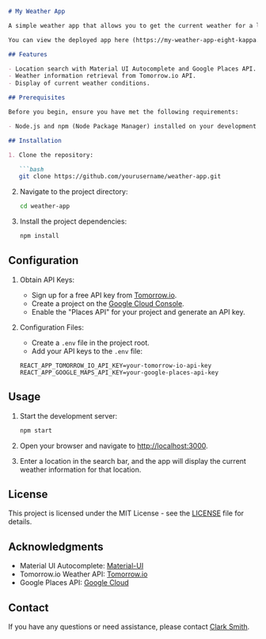 ```markdown
# My Weather App

A simple weather app that allows you to get the current weather for a location using the Tomorrow.io Weather API.

You can view the deployed app here (https://my-weather-app-eight-kappa.vercel.app/)

## Features

- Location search with Material UI Autocomplete and Google Places API.
- Weather information retrieval from Tomorrow.io API.
- Display of current weather conditions.

## Prerequisites

Before you begin, ensure you have met the following requirements:

- Node.js and npm (Node Package Manager) installed on your development environment.

## Installation

1. Clone the repository:

   ```bash
   git clone https://github.com/yourusername/weather-app.git
   ```

2. Navigate to the project directory:

   ```bash
   cd weather-app
   ```

3. Install the project dependencies:

   ```bash
   npm install
   ```

## Configuration

1. Obtain API Keys:
   - Sign up for a free API key from [Tomorrow.io](https://www.tomorrow.io/weather-api/).
   - Create a project on the [Google Cloud Console](https://console.cloud.google.com/).
   - Enable the "Places API" for your project and generate an API key.

2. Configuration Files:
   - Create a `.env` file in the project root.
   - Add your API keys to the `.env` file:

   ```dotenv
   REACT_APP_TOMORROW_IO_API_KEY=your-tomorrow-io-api-key
   REACT_APP_GOOGLE_MAPS_API_KEY=your-google-places-api-key
   ```

## Usage

1. Start the development server:

   ```bash
   npm start
   ```

2. Open your browser and navigate to [http://localhost:3000](http://localhost:3000).

3. Enter a location in the search bar, and the app will display the current weather information for that location.


## License

This project is licensed under the MIT License - see the [LICENSE](LICENSE) file for details.

## Acknowledgments

- Material UI Autocomplete: [Material-UI](https://material-ui.com/components/autocomplete/)
- Tomorrow.io Weather API: [Tomorrow.io](https://www.tomorrow.io/weather-api/)
- Google Places API: [Google Cloud](https://cloud.google.com/maps-platform/places)

## Contact

If you have any questions or need assistance, please contact [Clark Smith](mailto:clark.smith79@gmail.com).
```

